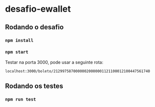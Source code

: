# desafio-ewallet

## Rodando o desafio

### `npm install`
### `npm start`

Testar na porta 3000, pode usar a seguinte rota:

```localhost:3000/boleto/21299758700000020000001121100012100447561740```

## Rodando os testes

### `npm run test`